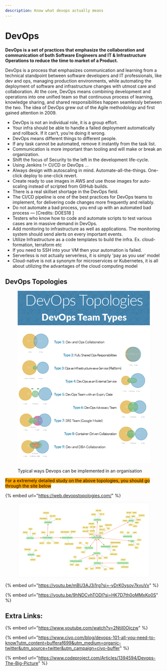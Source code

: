 ```yaml
---
description: Know what devops actually means
---
```


# DevOps

**DevOps is a set of practices that emphasize the collaboration and communication of both Software Engineers and IT & Infrastructure Operations to reduce the time to market of a Product.**

DevOps is a process that emphasizes communication and learning from a technical standpoint between software developers and IT professionals, like dev and ops, managing production environments, while automating the deployment of software and infrastructure changes with utmost care and collaboration. At the core, DevOps means combining development and operations into one unified team so that continuous process of learning, knowledge sharing, and shared responsibilities happen seamlessly between the two. The idea of DevOps grew out of the Agile methodology and first gained attention in 2009.





* DevOps is not an individual role, it is a group effort.
* Your infra should be able to handle a failed deployment automatically and rollback. If it can’t, you’re doing it wrong.
* DevOps means different things to different people.
* If any task cannot be automated, remove it instantly from the task list.
* Communication is more important than tooling and will make or break an organization.
* Shift the focus of Security to the left in the development life-cycle.
* Using Jenkins != CI/CD or DevOps …
* Always design with autoscaling in mind. Automate-all-the-things. One-click deploy to one-click revert.
* Create ready to use images in AWS and use those images for auto-scaling instead of scripted from GitHub builds.
* There is a real skillset shortage in the DevOps field.
* The CI/CD pipeline is one of the best practices for DevOps teams to implement, for delivering code changes more frequently and reliably.
* Do not automate a bad process, you end up with an automated bad process — \[Credits: DOES18 ]
* Testers who know how to code and automate scripts to test various cases are in massive demand in DevOps.
* Add monitoring to infrastructure as well as applications. The monitoring system should send alerts on every important events.
* Utilize Infrastructure as a code templates to build the infra. Ex. cloud-formation, terraform etc
* If you need to SSH into your VM then your automation is failed.
* Serverless is not actually serverless, it is simply 'pay as you use' model
* Cloud-native is not a synonym for microservices or Kubernetes, it is all about utilizing the advantages of the cloud computing model

## DevOps Topologies



<figure><img src="../../.gitbook/assets/image (6) (3).png" alt=""><figcaption><p>Typical ways Devops can be implemented in an organisation</p></figcaption></figure>

<mark style="background-color:orange;">For a extremely detailed study on the above topologies, you should go through the site below</mark>

{% embed url="https://web.devopstopologies.com/" %}

<figure><img src="../../.gitbook/assets/image (7) (1).png" alt=""><figcaption></figcaption></figure>

{% embed url="https://youtu.be/mBU3AJ3j1rg?si=-vDrK0ysov7kvuVx" %}

{% embed url="https://youtu.be/9hNDCvhTODI?si=HK7D7th0oMMxKo0S" %}

## Extra Links:

{% embed url="https://www.youtube.com/watch?v=2NtiI0Ojczw" %}

{% embed url="https://www.civo.com/blog/devops-101-all-you-need-to-know?utm_content=bufferaf699&utm_medium=organic-twitter&utm_source=twitter&utm_campaign=civo-buffer" %}

{% embed url="https://www.codeproject.com/Articles/1394594/Devops-The-Big-Picture" %}
